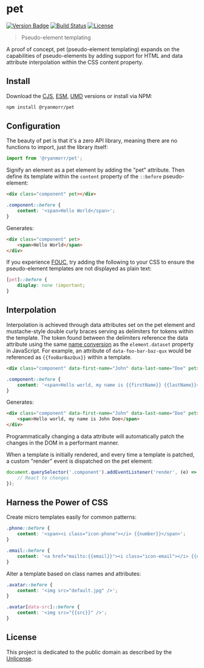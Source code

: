 # pet

[![Version Badge][version-image]][project-url]
[![Build Status][build-image]][build-url]
[![License][license-image]][license-url]

> Pseudo-element templating

A proof of concept, pet (pseudo-element templating) expands on the capabilities of pseudo-elements by adding support for HTML and data attribute interpolation within the CSS content property.

## Install

Download the [CJS](https://github.com/ryanmorr/pet/raw/master/dist/pet.cjs.js), [ESM](https://github.com/ryanmorr/pet/raw/master/dist/pet.esm.js), [UMD](https://github.com/ryanmorr/pet/raw/master/dist/pet.umd.js) versions or install via NPM:

``` sh
npm install @ryanmorr/pet
```

## Configuration

The beauty of pet is that it's a zero API library, meaning there are no functions to import, just the library itself:

```javascript
import from '@ryanmorr/pet';
```

Signify an element as a pet element by adding the "pet" attribute. Then define its template within the `content` property of the `::before` pseudo-element:

```html
<div class="component" pet></div>
```

```css
.component::before {
    content: '<span>Hello World</span>';
}
```

Generates:

```html
<div class="component" pet>
    <span>Hello World</span>
</div>
```

If you experience [FOUC](https://en.wikipedia.org/wiki/Flash_of_unstyled_content), try adding the following to your CSS to ensure the pseudo-element templates are not displayed as plain text:

```css
[pet]::before {
    display: none !important;
}
```

## Interpolation

Interpolation is achieved through data attributes set on the pet element and mustache-style double curly braces serving as delimiters for tokens within the template. The token found between the delimiters reference the data attribute using the same [name conversion](https://developer.mozilla.org/en/docs/Web/API/HTMLElement/dataset#Name_conversion) as the `element.dataset` property in JavaScript. For example, an attribute of `data-foo-bar-baz-qux` would be referenced as `{{fooBarBazQux}}` within a template.

```html
<div class="component" data-first-name="John" data-last-name="Doe" pet></div>
```

```css
.component::before {
    content: '<span>Hello world, my name is {{firstName}} {{lastName}}</span>';
}
```

Generates:

```html
<div class="component" data-first-name="John" data-last-name="Doe" pet></div>
    <span>Hello world, my name is John Doe</span>
</div>
```

Programmatically changing a data attribute will automatically patch the changes in the DOM in a performant manner.

When a template is initially rendered, and every time a template is patched, a custom "render" event is dispatched on the pet element:

```javascript
document.querySelector('.component').addEventListener('render', (e) => {
    // React to changes
});
```

## Harness the Power of CSS

Create micro templates easily for common patterns:

```css
.phone::before {
    content: '<span><i class="icon-phone"></i> {{number}}</span>';
}

.email::before {
    content: '<a href="mailto:{{email}}"><i class="icon-email"></i> {{email}}</a>';
}
```

Alter a template based on class names and attributes:

```css
.avatar::before {
    content: '<img src="default.jpg" />';
}

.avatar[data-src]::before {
    content: '<img src="{{src}}" />';
}
```

## License

This project is dedicated to the public domain as described by the [Unlicense](http://unlicense.org/).

[project-url]: https://github.com/ryanmorr/pet
[version-image]: https://badge.fury.io/gh/ryanmorr%2Fpet.svg
[build-url]: https://travis-ci.org/ryanmorr/pet
[build-image]: https://travis-ci.org/ryanmorr/pet.svg
[license-image]: https://img.shields.io/badge/license-Unlicense-blue.svg
[license-url]: UNLICENSE